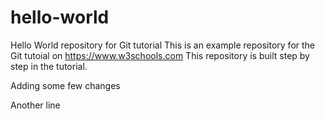 # hello-world
Hello World repository for Git tutorial
This is an example repository for the Git tutoial on https://www.w3schools.com
This repository is built step by step in the tutorial.

Adding some few changes

Another line
